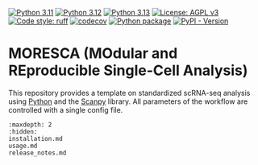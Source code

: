 [![Python 3.11](https://img.shields.io/badge/python-3.11-blue.svg)](https://www.python.org/downloads/release/python-3119/)
[![Python 3.12](https://img.shields.io/badge/python-3.12-blue.svg)](https://www.python.org/downloads/release/python-3128/)
[![Python 3.13](https://img.shields.io/badge/python-3.13-blue.svg)](https://www.python.org/downloads/release/python-3130/)
[![License: AGPL v3](https://img.shields.io/badge/License-AGPL%20v3-blue.svg)](https://www.gnu.org/licenses/agpl-3.0)
[![Code style: ruff](https://img.shields.io/badge/code%20style-ruff-red)](https://github.com/astral-sh/ruff)
[![codecov](https://codecov.io/gh/claassenlab/MORESCA/branch/main/graph/badge.svg?token=WHUCNFSPJF)](https://codecov.io/gh/claassenlab/MORESCA)
[![Python package](https://github.com/claassenlab/MORESCA/actions/workflows/python-package.yml/badge.svg)](https://github.com/claassenlab/MORESCA/actions/workflows/python-package.yml)
[![PyPI - Version](https://img.shields.io/pypi/v/moresca)](https://pypi.org/project/moresca/)

# MORESCA (MOdular and REproducible Single-Cell Analysis)

This repository provides a template  on standardized scRNA-seq analysis using [Python](https://www.python.org/) and the [Scanpy](https://scanpy.readthedocs.io/) library. All parameters of the workflow are controlled with a single config file.


```{toctree}
:maxdepth: 2
:hidden:
installation.md
usage.md
release_notes.md
```


